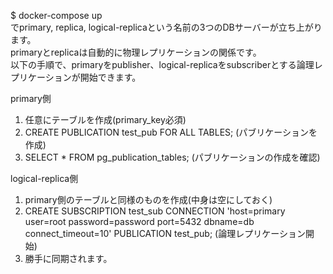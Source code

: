 $ docker-compose up  
でprimary, replica, logical-replicaという名前の3つのDBサーバーが立ち上がります。  
primaryとreplicaは自動的に物理レプリケーションの関係です。  
以下の手順で、primaryをpublisher、logical-replicaをsubscriberとする論理レプリケーションが開始できます。  

primary側
1. 任意にテーブルを作成(primary_key必須)
2. CREATE PUBLICATION test_pub FOR ALL TABLES; (パブリケーションを作成)
3. SELECT * FROM pg_publication_tables; (パブリケーションの作成を確認)

logical-replica側
1. primary側のテーブルと同様のものを作成(中身は空にしておく)
2. CREATE SUBSCRIPTION test_sub CONNECTION 'host=primary user=root password=password port=5432 dbname=db connect_timeout=10' PUBLICATION test_pub; (論理レプリケーション開始)
3. 勝手に同期されます。
